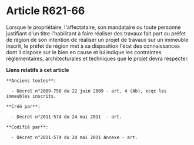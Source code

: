 # Article R621-66

Lorsque le propriétaire, l'affectataire, son mandataire ou toute personne justifiant d'un titre l'habilitant à faire réaliser
des travaux fait part au préfet de région de son intention de réaliser un projet de travaux sur un immeuble inscrit, le
préfet de région met à sa disposition l'état des connaissances dont il dispose sur le bien en cause et lui indique les
contraintes réglementaires, architecturales et techniques que le projet devra respecter.

**Liens relatifs à cet article**

	**Anciens textes**:

	  - Décret n°2009-750 du 22 juin 2009 - art. 4 (Ab), ecqc les immeubles inscrits.

	**Créé par**:

	  - Décret n°2011-574 du 24 mai 2011  - art.

	**Codifié par**:

	  - Décret n°2011-574 du 24 mai 2011 Annexe - art.
